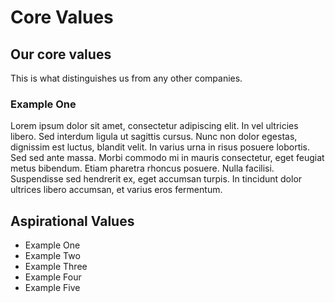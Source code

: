 # Core Values

## Our core values

This is what distinguishes us from any other companies.

### Example One

Lorem ipsum dolor sit amet, consectetur adipiscing elit. In vel ultricies libero. Sed interdum ligula ut sagittis
cursus. Nunc non dolor egestas, dignissim est luctus, blandit velit. In varius urna in risus posuere lobortis. Sed
sed
ante massa. Morbi commodo mi in mauris consectetur, eget feugiat metus bibendum. Etiam pharetra rhoncus posuere.
Nulla
facilisi. Suspendisse sed hendrerit ex, eget accumsan turpis. In tincidunt dolor ultrices libero accumsan, et
varius
eros fermentum.

## Aspirational Values

- Example One
- Example Two
- Example Three
- Example Four
- Example Five
